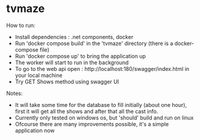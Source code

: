 # tvmaze

How to run:
- Install dependencies : .net components, docker
- Run 'docker compose build' in the 'tvmaze' directory (there is a docker-compose file)
- Run 'docker compose up' to bring the application up
- The worker will start to run in the background
- To go to the web api open : http://localhost:180/swagger/index.html in your local machine
- Try GET Shows method using swagger UI

Notes:
- It will take some time for the database to fill initially (about one hour), first it will get all the shows and after that all the cast info.
- Currently only tested on windows os, but 'should' build and run on linux
- Ofcourse there are many improvements possible, it's a simple application now